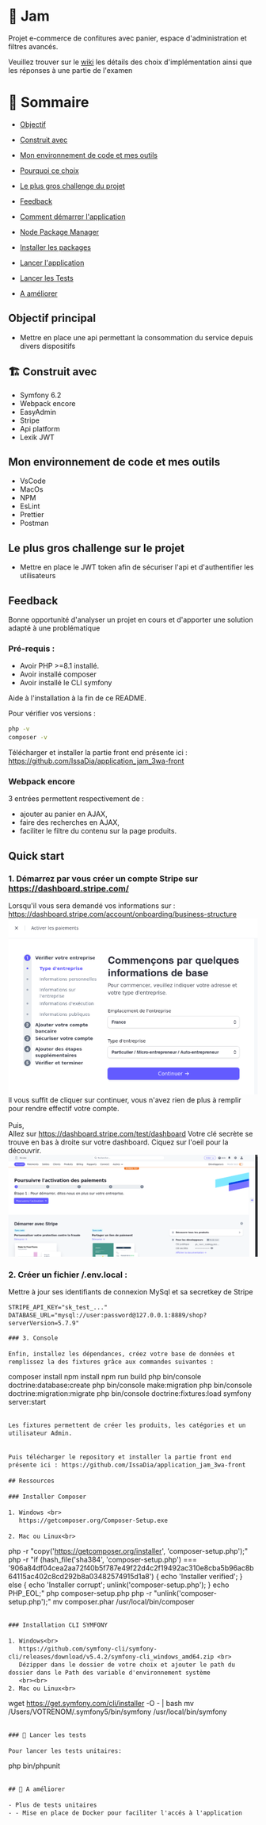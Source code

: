 # 🍓 Jam


Projet e-commerce de confitures avec panier, espace d'administration et filtres avancés.

Veuillez trouver sur le [wiki](https://github.com/IssaDia/application_jam_3wa-api/wiki) les détails des choix d'implémentation ainsi que les réponses à une partie de l'examen

# 📜 Sommaire

- [Objectif](#-objectif)
- [Construit avec](#-construit-avec)
- [Mon environnement de code et mes outils](#-mon-environnement-de-code-et-mes-outils)
- [Pourquoi ce choix](#-pourquoi-ce-choix)
- [Le plus gros challenge du projet](#-le-plus-gros-challenge-du-projet)
- [Feedback](#-feedback)

- [Comment démarrer l'application](#-comment-démarrer-application)
- [Node Package Manager](#-node-package-manager)
- [Installer les packages](#-installer-les-packages)
- [Lancer l'application](#-rlancer-application)
- [Lancer les Tests](#-lancer-les-tests)
- [A améliorer](#-a-ameliorer)

## Objectif principal

- Mettre en place une api permettant la consommation du service depuis divers dispositifs

## 🏗 Construit avec

- Symfony 6.2
- Webpack encore
- EasyAdmin
- Stripe
- Api platform
- Lexik JWT

## Mon environnement de code et mes outils

- VsCode
- MacOs
- NPM
- EsLint
- Prettier
- Postman

## Le plus gros challenge sur le projet

- Mettre en place le JWT token afin de sécuriser l'api et d'authentifier les utilisateurs

  
## Feedback

Bonne opportunité d'analyser un projet en cours et d'apporter une solution adapté à une problématique

### Pré-requis :

- Avoir PHP >=8.1 installé.
- Avoir installé composer
- Avoir installé le CLI symfony

Aide à l'installation à la fin de ce README.

Pour vérifier vos versions :

```bash
php -v
composer -v
```

Télécharger et installer la partie front end présente ici : https://github.com/IssaDia/application_jam_3wa-front

### Webpack encore

3 entrées permettent respectivement de :

- ajouter au panier en AJAX,
- faire des recherches en AJAX,
- faciliter le filtre du contenu sur la page produits.

## Quick start

### 1. Démarrez par vous créer un compte Stripe sur https://dashboard.stripe.com/ <br>

Lorsqu'il vous sera demandé vos informations sur : https://dashboard.stripe.com/account/onboarding/business-structure
![README/img.png](README/img.png)
Il vous suffit de cliquer sur continuer, vous n'avez rien de plus à remplir pour rendre effectif votre compte.
<br><br>
Puis, <br>
Allez sur https://dashboard.stripe.com/test/dashboard Votre clé secrète se trouve en bas à droite sur votre dashboard. Ciquez sur l'oeil pour la découvrir.
![README/img_1.png](README/img_1.png)

### 2. Créer un fichier /.env.local :<br>

Mettre à jour ses identifiants de connexion MySql et sa secretkey de Stripe

```
STRIPE_API_KEY="sk_test_..."
DATABASE_URL="mysql://user:password@127.0.0.1:8889/shop?serverVersion=5.7.9"

```

```
### 3. Console

Enfin, installez les dépendances, créez votre base de données et remplissez la des fixtures grâce aux commandes suivantes :

```
composer install
npm install
npm run build
php bin/console doctrine:database:create
php bin/console make:migration
php bin/console doctrine:migration:migrate
php bin/console doctrine:fixtures:load
symfony server:start
```

Les fixtures permettent de créer les produits, les catégories et un utilisateur Admin.


Puis télécharger le repository et installer la partie front end présente ici : https://github.com/IssaDia/application_jam_3wa-front

## Ressources

### Installer Composer

1. Windows <br>
   https://getcomposer.org/Composer-Setup.exe

2. Mac ou Linux<br>

```
php -r "copy('https://getcomposer.org/installer', 'composer-setup.php');"
php -r "if (hash_file('sha384', 'composer-setup.php') === '906a84df04cea2aa72f40b5f787e49f22d4c2f19492ac310e8cba5b96ac8b64115ac402c8cd292b8a03482574915d1a8') { echo 'Installer verified'; } else { echo 'Installer corrupt'; unlink('composer-setup.php'); } echo PHP_EOL;"
php composer-setup.php
php -r "unlink('composer-setup.php');"
mv composer.phar /usr/local/bin/composer
```

### Installation CLI SYMFONY

1. Windows<br>
   https://github.com/symfony-cli/symfony-cli/releases/download/v5.4.2/symfony-cli_windows_amd64.zip <br>
   Dézipper dans le dossier de votre choix et ajouter le path du dossier dans le Path des variable d'environnement système
   <br><br>
2. Mac ou Linux<br>

```
wget https://get.symfony.com/cli/installer -O - | bash
mv /Users/VOTRENOM/.symfony5/bin/symfony /usr/local/bin/symfony
```

### 🧪 Lancer les tests

Pour lancer les tests unitaires:

```
php bin/phpunit                       
```

## 📑 A améliorer

- Plus de tests unitaires
- - Mise en place de Docker pour faciliter l'accés à l'application

